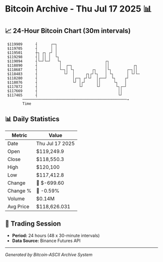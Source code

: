 # Bitcoin Archive - Thu Jul 17 2025 📊

## 📈 24-Hour Bitcoin Chart (30m intervals)

```
 $119909      ┤      ┌─┐                                       
 $119705      ┤      │ │                                       
 $119501      ┼┐ ┌┐ ┌┘ │                                       
 $119298      ┤│ ││ │  └┐                                      
 $119094      ┤└─┘└─┘   └┐                    ┌┐               
 $118890      ┤          │  ┌─┐               ││           ┌┐  
 $118687      ┤          └─┐│ └┐        ┌┐    │└┐       ┌─┐││  
 $118483      ┤            └┘  │     ┌┐┌┘└┐   │ └┐      │ └┘└─ 
 $118280      ┤                │┌─┐ ┌┘└┘  │┌──┘  └┐    ┌┘      
 $118076      ┤                └┘ │┌┘     ││      └┐   │       
 $117872      ┤                   └┘      └┘       └┐┌─┘       
 $117669      ┤                                     ││         
 $117465      ┤                                     └┘         
        ────────────────────────────────────────────────→
        Time
```

## 📊 Daily Statistics

| Metric | Value |
|--------|-------|
| Date | Thu Jul 17 2025 |
| Open | $119,249.9 |
| Close | $118,550.3 |
| High | $120,100 |
| Low | $117,412.8 |
| Change | 🔴 $-699.60 |
| Change % | 🔴 -0.59% |
| Volume | $0.14M |
| Avg Price | $118,626.031 |

## 📅 Trading Session

- **Period:** 24 hours (48 x 30-minute intervals)
- **Data Source:** Binance Futures API

---
*Generated by Bitcoin-ASCII Archive System*
